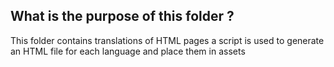 What is the purpose of this folder ?
-------

This folder contains translations of HTML pages
a script is used to generate an HTML file for each language and place them in assets
